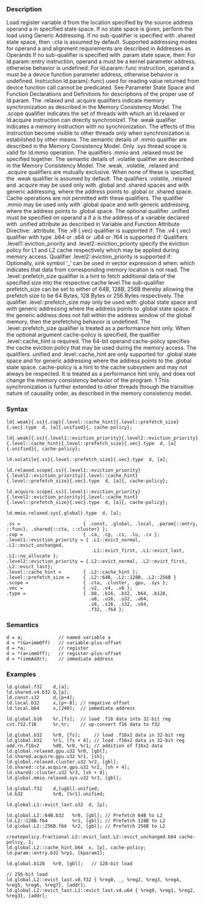 ### Description

Load register variable d from the location specified by the source address operand a in
specified state space. If no state space is given, perform the load using Generic Addressing.
If no sub-qualifier is specified with .shared state space, then ::cta is assumed by default.
Supported addressing modes for operand a and alignment requirements are described in
Addresses as Operands
If no sub-qualifier is specified with .param state space, then:
For ld.param::entry instruction, operand a must be a kernel parameter address, otherwise behavior
is undefined. For ld.param::func instruction, operand a must be a device function parameter address,
otherwise behavior is undefined.
Instruction ld.param{::func} used for reading value returned from device function call cannot be
predicated. See Parameter State Space and
Function Declarations and Definitions for descriptions
of the proper use of ld.param.
The .relaxed and .acquire qualifiers indicate memory synchronization as described in the
Memory Consistency Model. The .scope qualifier
indicates the set of threads with which an ld.relaxed or ld.acquire instruction can directly
synchronize1. The .weak qualifier indicates a memory instruction with no synchronization.
The effects of this instruction become visible to other threads only when synchronization is established
by other means.
The semantic details of .mmio qualifier are described in the Memory Consistency Model.
Only .sys thread scope is valid for ld.mmio operation. The
qualifiers .mmio and .relaxed must be specified together.
The semantic details of .volatile qualifier are described in the Memory Consistency Model.
The .weak, .volatile, .relaxed and .acquire qualifiers are mutually exclusive. When
none of these is specified, the .weak qualifier is assumed by default.
The qualifiers .volatile, .relaxed and .acquire may be used only with .global and
.shared spaces and with generic addressing, where the address points to .global or
.shared space. Cache operations are not permitted with these qualifiers. The qualifier .mmio
may be used only with .global space and with generic addressing, where the address points to
.global space.
The optional qualifier .unified must be specified on operand a if a is the address of a
variable declared with .unified attribute as described in Variable and Function Attribute Directive: .attribute.
The .v8 (.vec) qualifier is supported if:
The .v4 (.vec) qualifier with type .b64 or .s64 or .u64 or .f64 is supported if:
Qualifiers .level1::eviction_priority and .level2::eviction_priority specify the eviction policy
for L1 and L2 cache respectively which may be applied during memory access.
Qualifier .level2::eviction_priority is supported if:
Optionally, sink symbol ‘_’ can be used in vector expression d when:
which indicates that data from corresponding memory location is not read.
The .level::prefetch_size qualifier is a hint to fetch additional data of the specified size
into the respective cache level.The sub-qualifier prefetch_size can be set to either of 64B,
128B, 256B thereby allowing the prefetch size to be 64 Bytes, 128 Bytes or 256 Bytes
respectively.
The qualifier .level::prefetch_size may only be used with .global state space and with
generic addressing where the address points to .global state space. If the generic address does
not fall within the address window of the global memory, then the prefetching behavior is undefined.
The .level::prefetch_size qualifier is treated as a performance hint only.
When the optional argument cache-policy is specified, the qualifier .level::cache_hint is
required. The 64-bit operand cache-policy specifies the cache eviction policy that may be used
during the memory access.
The qualifiers .unified and .level::cache_hint are only supported for .global state
space and for generic addressing where the address points to the .global state space.
cache-policy is a hint to the cache subsystem and may not always be respected. It is treated as
a performance hint only, and does not change the memory consistency behavior of the program.
1 This synchronization is further extended to other threads through the transitive nature of
causality order, as described in the memory consistency model.

### Syntax

```
ld{.weak}{.ss}{.cop}{.level::cache_hint}{.level::prefetch_size}{.vec}.type  d, [a]{.unified}{, cache-policy};

ld{.weak}{.ss}{.level1::eviction_priority}{.level2::eviction_priority}{.level::cache_hint}{.level::prefetch_size}{.vec}.type  d, [a]{.unified}{, cache-policy};

ld.volatile{.ss}{.level::prefetch_size}{.vec}.type  d, [a];

ld.relaxed.scope{.ss}{.level1::eviction_priority}{.level2::eviction_priority}{.level::cache_hint}{.level::prefetch_size}{.vec}.type  d, [a]{, cache-policy};

ld.acquire.scope{.ss}{.level1::eviction_priority}{.level2::eviction_priority}{.level::cache_hint}{.level::prefetch_size}{.vec}.type  d, [a]{, cache-policy};

ld.mmio.relaxed.sys{.global}.type  d, [a];

.ss =                       { .const, .global, .local, .param{::entry, ::func}, .shared{::cta, ::cluster} };
.cop =                      { .ca, .cg, .cs, .lu, .cv };
.level1::eviction_priority = { .L1::evict_normal, .L1::evict_unchanged,
                               .L1::evict_first, .L1::evict_last, .L1::no_allocate };
.level2::eviction_priority = {.L2::evict_normal, .L2::evict_first, .L2::evict_last};
.level::cache_hint =        { .L2::cache_hint };
.level::prefetch_size =     { .L2::64B, .L2::128B, .L2::256B }
.scope =                    { .cta, .cluster, .gpu, .sys };
.vec =                      { .v2, .v4, .v8 };
.type =                     { .b8, .b16, .b32, .b64, .b128,
                              .u8, .u16, .u32, .u64,
                              .s8, .s16, .s32, .s64,
                              .f32, .f64 };
```

### Semantics

```
d = a;             // named variable a
d = *(&a+immOff)   // variable-plus-offset
d = *a;            // register
d = *(a+immOff);   // register-plus-offset
d = *(immAddr);    // immediate address
```

### Examples

```
ld.global.f32    d,[a];
ld.shared.v4.b32 Q,[p];
ld.const.s32     d,[p+4];
ld.local.b32     x,[p+-8]; // negative offset
ld.local.b64     x,[240];  // immediate address

ld.global.b16    %r,[fs];  // load .f16 data into 32-bit reg
cvt.f32.f16      %r,%r;    // up-convert f16 data to f32

ld.global.b32    %r0, [fs];     // load .f16x2 data in 32-bit reg
ld.global.b32    %r1, [fs + 4]; // load .f16x2 data in 32-bit reg
add.rn.f16x2     %d0, %r0, %r1; // addition of f16x2 data
ld.global.relaxed.gpu.u32 %r0, [gbl];
ld.shared.acquire.gpu.u32 %r1, [sh];
ld.global.relaxed.cluster.u32 %r2, [gbl];
ld.shared::cta.acquire.gpu.u32 %r2, [sh + 4];
ld.shared::cluster.u32 %r3, [sh + 8];
ld.global.mmio.relaxed.sys.u32 %r3, [gbl];

ld.global.f32    d,[ugbl].unified;
ld.b32           %r0, [%r1].unified;

ld.global.L1::evict_last.u32  d, [p];

ld.global.L2::64B.b32   %r0, [gbl]; // Prefetch 64B to L2
ld.L2::128B.f64         %r1, [gbl]; // Prefetch 128B to L2
ld.global.L2::256B.f64  %r2, [gbl]; // Prefetch 256B to L2

createpolicy.fractional.L2::evict_last.L2::evict_unchanged.b64 cache-policy, 1;
ld.global.L2::cache_hint.b64  x, [p], cache-policy;
ld.param::entry.b32 %rp1, [kparam1];

ld.global.b128   %r0, [gbl];   // 128-bit load

// 256-bit load
ld.global.L2::evict_last.v8.f32 { %reg0, _, %reg2, %reg3, %reg4, %reg5, %reg6, %reg7}, [addr];
ld.global.L2::evict_last.L1::evict_last.v4.u64 { %reg0, %reg1, %reg2, %reg3}, [addr];
```

